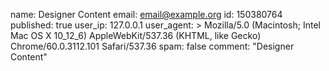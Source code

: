 name: Designer Content
email: email@example.org
id: 150380764
published: true
user_ip: 127.0.0.1
user_agent: >
  Mozilla/5.0 (Macintosh; Intel Mac OS X 10_12_6) AppleWebKit/537.36 (KHTML, like Gecko)
  Chrome/60.0.3112.101 Safari/537.36
spam: false
comment: "Designer Content"
